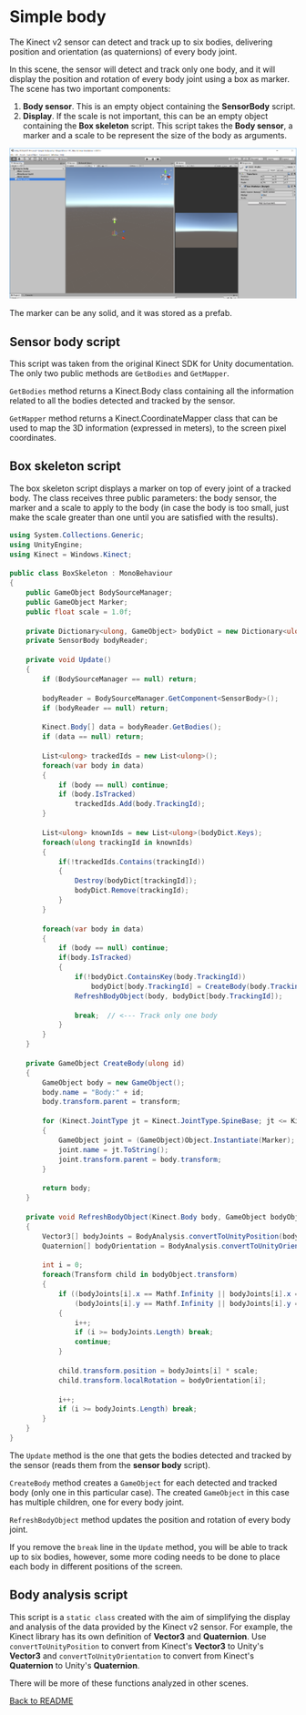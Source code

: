 # Simple body

The Kinect v2 sensor can detect and track up to six bodies, delivering position and orientation (as quaternions) of every body joint.

In this scene, the sensor will detect and track only one body, and it will display the position and rotation of every body joint using a box as marker. The scene has two important components:

1. __Body sensor__. This is an empty object containing the __SensorBody__ script.
2. __Display__. If the scale is not important, this can be an empty object containing the __Box skeleton__ script. This script takes the __Body sensor__, a marker and a scale to be represent the size of the body as arguments.

![SimpleBody scene](Images/SimpleBody.png)

The marker can be any solid, and it was stored as a prefab.

## Sensor body script

This script was taken from the original Kinect SDK for Unity documentation. The only two public methods are `GetBodies` and `GetMapper`.

`GetBodies` method returns a Kinect.Body class containing all the information related to all the bodies detected and tracked by the sensor. 

`GetMapper` method returns a Kinect.CoordinateMapper class that can be used to map the 3D information (expressed in meters), to the screen pixel coordinates.

## Box skeleton script

The box skeleton script displays a marker on top of every joint of a tracked body. The class receives three public parameters: the body sensor, the marker and a scale to apply to the body (in case the body is too small, just make the scale greater than one until you are satisfied with the results).

```csharp
using System.Collections.Generic;
using UnityEngine;
using Kinect = Windows.Kinect;

public class BoxSkeleton : MonoBehaviour
{
    public GameObject BodySourceManager;    
    public GameObject Marker;              
    public float scale = 1.0f;             

    private Dictionary<ulong, GameObject> bodyDict = new Dictionary<ulong, GameObject>();
    private SensorBody bodyReader;

    private void Update()
    {
        if (BodySourceManager == null) return;

        bodyReader = BodySourceManager.GetComponent<SensorBody>();
        if (bodyReader == null) return;

        Kinect.Body[] data = bodyReader.GetBodies();
        if (data == null) return;

        List<ulong> trackedIds = new List<ulong>();
        foreach(var body in data)
        {
            if (body == null) continue;
            if (body.IsTracked)
                trackedIds.Add(body.TrackingId);
        }

        List<ulong> knownIds = new List<ulong>(bodyDict.Keys);
        foreach(ulong trackingId in knownIds)
        {
            if(!trackedIds.Contains(trackingId))
            {
                Destroy(bodyDict[trackingId]);
                bodyDict.Remove(trackingId);
            }
        }

        foreach(var body in data)
        {
            if (body == null) continue;
            if(body.IsTracked)
            {
                if(!bodyDict.ContainsKey(body.TrackingId))
                    bodyDict[body.TrackingId] = CreateBody(body.TrackingId);
                RefreshBodyObject(body, bodyDict[body.TrackingId]);

                break;  // <--- Track only one body
            }            
        }
    }

    private GameObject CreateBody(ulong id)
    {
        GameObject body = new GameObject();
        body.name = "Body:" + id;
        body.transform.parent = transform;

        for (Kinect.JointType jt = Kinect.JointType.SpineBase; jt <= Kinect.JointType.ThumbRight; jt++)
        {
            GameObject joint = (GameObject)Object.Instantiate(Marker);
            joint.name = jt.ToString();
            joint.transform.parent = body.transform;
        }

        return body;
    }

    private void RefreshBodyObject(Kinect.Body body, GameObject bodyObject)
    {
        Vector3[] bodyJoints = BodyAnalysis.convertToUnityPosition(body.Joints);
        Quaternion[] bodyOrientation = BodyAnalysis.convertToUnityOrientation(body.JointOrientations);

        int i = 0;
        foreach(Transform child in bodyObject.transform)
        {
            if ((bodyJoints[i].x == Mathf.Infinity || bodyJoints[i].x == Mathf.NegativeInfinity) ||
                (bodyJoints[i].y == Mathf.Infinity || bodyJoints[i].y == Mathf.NegativeInfinity))
            {
                i++;
                if (i >= bodyJoints.Length) break;
                continue;
            }

            child.transform.position = bodyJoints[i] * scale;
            child.transform.localRotation = bodyOrientation[i];

            i++;
            if (i >= bodyJoints.Length) break;
        }
    }
}
```

The `Update` method is the one that gets the bodies detected and tracked by the sensor (reads them from the __sensor body__ script).

`CreateBody` method creates a `GameObject` for each detected and tracked body (only one in this particular case). The created `GameObject` in this case has multiple children, one for every body joint.

`RefreshBodyObject` method updates the position and rotation of every body joint. 

If you remove the `break` line in the `Update` method, you will be able to track up to six bodies, however, some more coding needs to be done to place each body in different positions of the screen.

## Body analysis script

This script is a `static class` created with the aim of simplifying the display and analysis of the data provided by the Kinect v2 sensor. For example, the Kinect library has its own definition of __Vector3__ and __Quaternion__. Use `convertToUnityPosition` to convert from Kinect's __Vector3__ to Unity's __Vector3__ and `convertToUnityOrientation` to convert from Kinect's __Quaternion__ to Unity's __Quaternion__.

There will be more of these functions analyzed in other scenes.

[Back to README](../README.md)